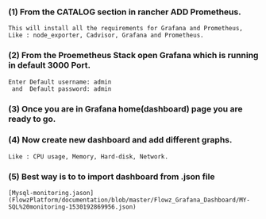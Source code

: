 ### (1) From the CATALOG section in rancher ADD Prometheus.
```
This will install all the requirements for Grafana and Prometheus, 
Like : node_exporter, Cadvisor, Grafana and Prometheus.
```
### (2) From the Proemetheus Stack open Grafana which is running in default 3000 Port.
```
Enter Default username: admin
 and  Default password: admin
```
### (3) Once you are in Grafana home(dashboard) page you are ready to go.
### (4) Now create new dashboard and add different graphs. 
```
Like : CPU usage, Memory, Hard-disk, Network. 
```
### (5) Best way is to to import dashboard from .json file 
```
[Mysql-monitoring.jason](FlowzPlatform/documentation/blob/master/Flowz_Grafana_Dashboard/MY-SQL%20monitoring-1530192869956.json)
```

